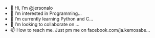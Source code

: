 - 👋 Hi, I’m @jersonalo
- 👀 I’m interested in Programming...
- 🌱 I’m currently learning Python and C...
- 💞️ I’m looking to collaborate on ...
- 📫 How to reach me. Just pm me on facebook.com/ja.kemosabe...

<!---
jersonalo/jersonalo is a ✨ special ✨ repository because its `README.md` (this file) appears on your GitHub profile.
You can click the Preview link to take a look at your changes.
--->
